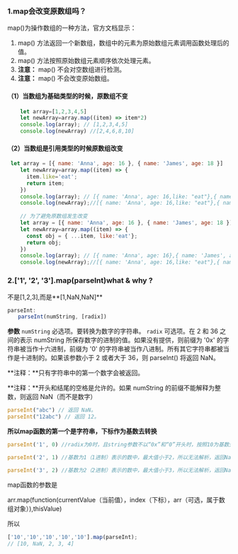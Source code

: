 ### 1.map会改变原数组吗？

map()为操作数组的一种方法，官方文档显示：

1. map() 方法返回一个新数组，数组中的元素为原始数组元素调用函数处理后的值。
2. map() 方法按照原始数组元素顺序依次处理元素。
3. **注意：** map() 不会对空数组进行检测。
4. **注意：** map() 不会改变原始数组。

#### （1）当数组为基础类型的时候，原数组不变

```js
    let array=[1,2,3,4,5]
    let newArray=array.map((item) => item*2)
    console.log(array); // [1,2,3,4,5]
	console.log(newArray) //[2,4,6,8,10]
```

#### （2）当数组是引用类型的时候原数组改变

```js
 let array = [{ name: 'Anna', age: 16 }, { name: 'James', age: 18 }]
    let newArray=array.map((item) => {
      item.like='eat';
      return item;
    })
    console.log(array); // [{ name: 'Anna', age: 16,like: "eat"},{ name: 'James', age: 18,like: "eat"}]
    console.log(newArray);//[{ name: 'Anna', age: 16,like: "eat"},{ name: 'James', age: 18,like: "eat"}]
    
    // 为了避免原数组发生改变
    let array = [{ name: 'Anna', age: 16 }, { name: 'James', age: 18 }]
    let newArray=array.map((item) => {
      const obj = { ...item, like:'eat'};
      return obj;
    })
    console.log(array); // [{ name: 'Anna', age: 16},{ name: 'James', age: 18}]
    console.log(newArray);//[{ name: 'Anna', age: 16,like: "eat"},{ name: 'James', age: 18,like: "eat"}]
```

### 2.['1', '2', '3'].map(parseInt)what & why ?

不是[1,2,3],而是**[1,NaN,NaN]**

```js
parseInt:
　　parseInt(numString, [radix])
```

**参数**
`numString`
必选项。要转换为数字的字符串。
`radix`
可选项。在 2 和 36 之间的表示 numString 所保存数字的进制的值。如果没有提供，则前缀为 '0x' 的字符串被当作十六进制，前缀为 '0' 的字符串被当作八进制。所有其它字符串都被当作是十进制的。如果该参数小于 2 或者大于 36，则 parseInt() 将返回 NaN。

**注释：**只有字符串中的第一个数字会被返回。

**注释：**开头和结尾的空格是允许的。如果 numString 的前缀不能解释为整数，则返回 NaN（而不是数字）

```js
parseInt("abc") // 返回 NaN。
parseInt("12abc") // 返回 12。
```

**所以map函数的第一个是字符串，下标作为基数去转换**

```js
parseInt('1', 0) //radix为0时，且string参数不以“0x”和“0”开头时，按照10为基数处理。这个时候返回1

parseInt('2', 1) //基数为1（1进制）表示的数中，最大值小于2，所以无法解析，返回NaN

parseInt('3', 2) //基数为2（2进制）表示的数中，最大值小于3，所以无法解析，返回NaN
```

map函数的参数是

arr.map(function(currentValue（当前值），index（下标），arr（可选，属于数组对象）),thisValue) 

所以

```js
['10','10','10','10','10'].map(parseInt);
// [10, NaN, 2, 3, 4]
```

